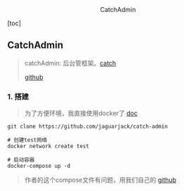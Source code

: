<center>CatchAdmin</center>





[toc]









## CatchAdmin

> catchAdmin: 后台管框架。[catch](https://catchadmin.com/)
>
> [github](https://github.com/jaguarjack/catch-admin)







### 1. 搭建

> 为了方便环境，我直接使用docker了 [doc](https://catchadmin.com/docs/3.0/catchadmin/install)

```shell
git clone https://github.com/jaguarjack/catch-admin 

# 创建test网络
docker network create test

# 启动容器
docker-compose up -d
```

> 作者的这个compose文件有问题，用我们自己的 [github](https://github.com/vgoer/dockerLaravel.git)






















